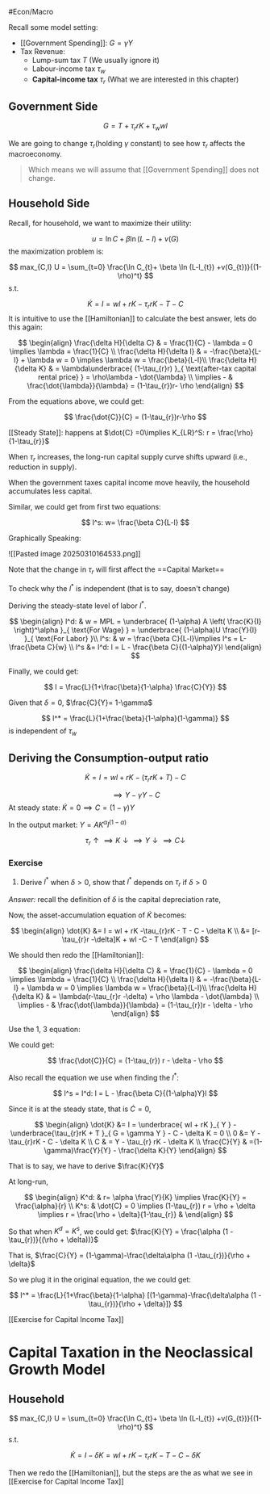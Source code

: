 #Econ/Macro 

Recall some model setting:

- [[Government Spending]]: $G = \gamma Y$
- Tax Revenue: 
	- Lump-sum tax $T$ (We usually ignore it)
	- Labour-income tax $\tau_{w}$
	- **Capital-income tax** $\tau_{r}$ (What we are interested in this chapter)

## Government Side

$$
G = T + \tau_{r} rK + \tau_{w} wl
$$

We are going to change $\tau_{r}$(holding $\gamma$ constant) to see how $\tau_{r}$ affects the macroeconomy.

> Which means we will assume that [[Government Spending]] does not change.


## Household Side

Recall, for household, we want to maximize their utility:

$$
u = \ln C + \beta \ln(L-l) +v (G)
$$
the maximization problem is:

$$
max_{C,l} U = \sum_{t=0} \frac{\ln C_{t}+ \beta \ln (L-l_{t}) +v(G_{t})}{(1-\rho)^t}
$$
s.t.

$$
\dot{K} = I = wl + rK -\tau_{r}rK - T - C
$$
It is intuitive to use the [[Hamiltonian]] to calculate the best answer, lets do this again:

$$
\begin{align}
\frac{\delta H}{\delta C} & = \frac{1}{C} - \lambda = 0 \implies \lambda = \frac{1}{C} \\
\frac{\delta H}{\delta l} & = -\frac{\beta}{L-l} + \lambda w = 0 \implies \lambda w = \frac{\beta}{L-l}\\
\frac{\delta H}{\delta K} & = \lambda\underbrace{  (1-\tau_{r}r) }_{ \text{after-tax capital rental price} } = \rho\lambda - \dot{\lambda}  \\
\implies - & \frac{\dot{\lambda}}{\lambda} = (1-\tau_{r})r- \rho
\end{align}
$$

From the equations above, we could get:

$$
\frac{\dot{C}}{C} = (1-\tau_{r})r-\rho
$$

[[Steady State]]: happens at $\dot{C} =0\implies K_{LR}^S: r = \frac{\rho}{1-\tau_{r}}$

When $\tau_{r}$ increases, the long-run capital supply curve shifts upward (i.e., reduction in supply).

When the government taxes capital income move heavily, the household accumulates less capital.

Similar, we could get from first two equations:

$$
l^s: w= \frac{\beta C}{L-l}
$$

Graphically Speaking:

![[Pasted image 20250310164533.png]]

Note that the change in $\tau_{r}$ will first affect the ==Capital Market==

To check why the $l^*$ is independent (that is to say, doesn't change)

Deriving the steady-state level of labor $l^*$.

$$
\begin{align}
l^d: &  w = MPL = \underbrace{ (1-\alpha) A \left( \frac{K}{l} \right)^\alpha }_{ \text{For Wage} } = \underbrace{ (1-\alpha)U \frac{Y}{l}  }_{ \text{For Labor} }\\
l^s: & w = \frac{\beta C}{L-l}\implies l^s = L-\frac{\beta C}{w} \\
l^s &= l^d: l = L - \frac{\beta C}{(1-\alpha)Y}l
\end{align}
$$

Finally,  we could get: 

$$
l = \frac{L}{1+\frac{\beta}{1-\alpha} \frac{C}{Y}}
$$

Given that $\delta = 0$, $\frac{C}{Y}= 1-\gamma$

$$
l^* = \frac{L}{1+\frac{\beta}{1-\alpha}(1-\gamma)}
$$
is independent of $\tau_{w}$

## Deriving the Consumption-output ratio

$$
\dot{K} = I = wl + rK -(\tau_{r}rK + T )-C
$$

$$
\implies Y - \gamma Y -C
$$
At steady state: $\dot{K} = 0 \implies C= (1-\gamma)Y$

In the output market: $Y = AK^\alpha l^{(1-\alpha)}$ 

$$
\tau_{r} \uparrow \implies K \downarrow \implies Y \downarrow \implies C \downarrow
$$

### Exercise

1. Derive $l^*$ when $\delta>0$, show that $l^*$ depends on $\tau_{r}$ if $\delta > 0$

*Answer:* recall the definition of $\delta$ is the capital depreciation rate, 

Now,  the asset-accumulation equation of $\dot{K}$ becomes:

$$
\begin{align}
\dot{K} &= I = wl + rK -\tau_{r}rK - T - C - \delta K \\
 &= [r-\tau_{r}r -\delta]K + wl -C - T 
\end{align}
$$

We should then redo the [[Hamiltonian]]:

$$
\begin{align}
\frac{\delta H}{\delta C} & = \frac{1}{C} - \lambda = 0 \implies \lambda = \frac{1}{C} \\
\frac{\delta H}{\delta l} & = -\frac{\beta}{L-l} + \lambda w = 0 \implies \lambda w = \frac{\beta}{L-l}\\
\frac{\delta H}{\delta K} & = \lambda(r-\tau_{r}r -\delta) = \rho \lambda - \dot{\lambda} \\
\implies - & \frac{\dot{\lambda}}{\lambda} = (1-\tau_{r})r - \delta - \rho
\end{align}
$$

Use the 1, 3 equation:

We could get: 

$$
\frac{\dot{C}}{C} = (1-\tau_{r}) r - \delta - \rho
$$

Also recall the equation we use when finding the $l^*$:

$$
l^s = l^d: l = L - \frac{\beta C}{(1-\alpha)Y}l
$$

Since it is at the steady state, that is $\dot{C} = 0$,

$$
\begin{align}
\dot{K} &= I = \underbrace{ wl + rK }_{ Y } -\underbrace{\tau_{r}rK +  T }_{ G = \gamma Y } - C - \delta K = 0 \\
0 &= Y - \tau_{r}rK - C - \delta K \\
C & = Y - \tau_{r} rK  - \delta K \\
\frac{C}{Y} & =(1-\gamma)\frac{Y}{Y}  - \frac{\delta K}{Y}
\end{align}
$$

That is to say, we have to derive  $\frac{K}{Y}$

At long-run, 

$$
\begin{align}
K^d: &  r= \alpha   \frac{Y}{K} \implies \frac{K}{Y} = \frac{\alpha}{r} \\
K^s: &  \dot{C} = 0 \implies (1-\tau_{r}) r = \rho + \delta \implies r = \frac{\rho + \delta}{1-\tau_{r}} & 
\end{align}
$$

So that when $K^d = K^s$, we could get: $\frac{K}{Y} = \frac{\alpha (1 -\tau_{r})}{(\rho + \delta))}$

That is, $\frac{C}{Y} = (1-\gamma)-\frac{\delta\alpha (1 -\tau_{r})}{\rho + \delta}$

So we plug it in the original equation, the we could get:

$$
l^* = \frac{L}{1+\frac{\beta}{1-\alpha} [(1-\gamma)-\frac{\delta\alpha (1 -\tau_{r})}{\rho + \delta}]}
$$

[[Exercise for Capital Income Tax]]

# Capital Taxation in the Neoclassical Growth Model 

## Household

$$
max_{C,l} U = \sum_{t=0} \frac{\ln C_{t}+ \beta \ln (L-l_{t}) +v(G_{t})}{(1-\rho)^t}
$$
s.t.

$$
\dot{K} = I - \delta K= wl + rK -\tau_{r}rK - T - C - \delta K
$$

Then we redo the [[Hamiltonian]], but the steps are the as what we see in [[Exercise for Capital Income Tax]]


